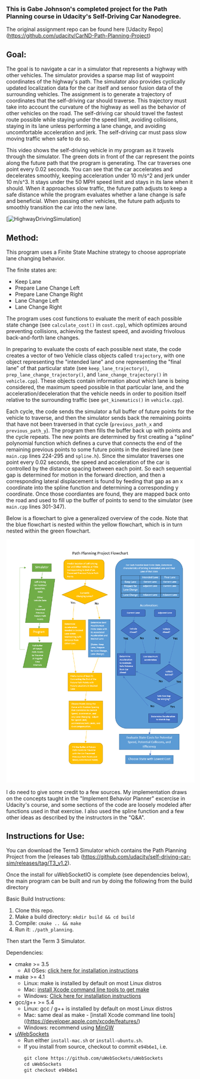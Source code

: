 ### This is Gabe Johnson's completed project for the Path Planning course in Udacity's Self-Driving Car Nanodegree.

The original assignment repo can be found here [Udacity Repo] (https://github.com/udacity/CarND-Path-Planning-Project)

## Goal:
The goal is to navigate a car in a simulator that represents a highway with other vehicles.  The simulator provides a sparse map list of waypoint coordinates of the highway's path.  The simulator also provides cyclically updated localization data for the car itself and sensor fusion data of the surrounding vehicles. The assignment is to generate a trajectory of coordinates that the self-driving car should traverse.  This trajectory must take into account the curvature of the highway as well as the behavior of other vehicles on the road.  The self-driving car should travel the fastest route possible while staying under the speed limit, avoiding collisions, staying in its lane unless performing a lane change, and avoiding uncomfortable acceleration and jerk.  The self-driving car must pass slow moving traffic when safe to do so.

This video shows the self-driving vehicle in my program as it travels through the simulator.  The green dots in front of the car represent the points along the future path that the program is generating.  The car traverses one point every 0.02 seconds.  You can see that the car accelerates and decelerates smoothly, keeping acceleration under 10 m/s^2 and jerk under 10 m/s^3.  It stays under the 50 MPH speed limit and stays in its lane when it should.  When it approaches slow traffic, the future path adjusts to keep a safe distance while the program evaluates whether a lane change is safe and beneficial.  When passing other vehicles, the future path adjusts to smoothly transition the car into the new lane.

[![HighwayDrivingSimulation](VisualAids/PathPlanning.gif)]


## Method:
This program uses a Finite State Machine strategy to choose appropriate lane changing behavior. 

The finite states are:
  * Keep Lane
  * Prepare Lane Change Left
  * Prepare Lane Change Right
  * Lane Change Left
  * Lane Change Right

The program uses cost functions to evaluate the merit of each possible state change (see `calculate_cost()` in `cost.cpp`), which optimizes around preventing collisions, achieving the fastest speed, and avoiding frivolous back-and-forth lane changes.

In preparing to evaluate the costs of each possible next state, the code creates a vector of two Vehicle class objects called `trajectory`, with one object representing the "intended lane" and one representing the "final lane" of that particular state (see `keep_lane_trajectory()`, `prep_lane_change_trajectory()`, and `lane_change_trajectory()` in `vehicle.cpp`).  These objects contain information about which lane is being considered, the maximum speed possible in that particular lane, and the acceleration/deceleration that the vehicle needs in order to position itself relative to the surrounding traffic (see `get_kinematics()` in `vehicle.cpp`).  

Each cycle, the code sends the simulator a full buffer of future points for the vehicle to traverse, and then the simulator sends back the remaining points that have not been traversed in that cycle (`previous_path_x` and `previous_path_y`).  The program then fills the buffer back up with points and the cycle repeats.  The new points are determined by first creating a "spline" polynomial function which defines a curve that connects the end of the remaining previous points to some future points in the desired lane (see `main.cpp` lines 224-295 and `spline.h`).  Since the simulator traverses one point every 0.02 seconds, the speed and acceleration of the car is controlled by the distance spacing between each point.  So each sequential gap is determined for motion in the forward direction, and then a corresponding lateral displacement is found by feeding that gap as an x coordinate into the spline function and determining a corresponding y coordinate.  Once those coordiantes are found, they are mapped back onto the road and used to fill up the buffer of points to send to the simulator (see `main.cpp` lines 301-347).  

Below is a flowchart to give a generalized overview of the code.  Note that the blue flowchart is nested within the yellow flowchart, which is in turn nested within the green flowchart.

<img src="VisualAids/HighwayDrivingFlowchart.png" width="800">

I do need to give some credit to a few sources.  My implementation draws on the concepts taught in the "Implement Behavior Planner" excercise in Udacity's course, and some sections of the code are loosely modeled after functions used in that exercise.  I also used the spline function and a few other ideas as described by the instructors in the "Q&A".


## Instructions for Use:
You can download the Term3 Simulator which contains the Path Planning Project from the [releases tab (https://github.com/udacity/self-driving-car-sim/releases/tag/T3_v1.2). 

Once the install for uWebSocketIO is complete (see dependencies below), the main program can be built and run by doing the following from the build directory

Basic Build Instructions:

1. Clone this repo.
2. Make a build directory: `mkdir build && cd build`
3. Compile: `cmake .. && make`
4. Run it: `./path_planning`.

Then start the Term 3 Simulator.

Dependencies:

* cmake >= 3.5
  * All OSes: [click here for installation instructions](https://cmake.org/install/)
* make >= 4.1
  * Linux: make is installed by default on most Linux distros
  * Mac: [install Xcode command line tools to get make](https://developer.apple.com/xcode/features/)
  * Windows: [Click here for installation instructions](http://gnuwin32.sourceforge.net/packages/make.htm)
* gcc/g++ >= 5.4
  * Linux: gcc / g++ is installed by default on most Linux distros
  * Mac: same deal as make - [install Xcode command line tools]((https://developer.apple.com/xcode/features/)
  * Windows: recommend using [MinGW](http://www.mingw.org/)
* [uWebSockets](https://github.com/uWebSockets/uWebSockets)
  * Run either `install-mac.sh` or `install-ubuntu.sh`.
  * If you install from source, checkout to commit `e94b6e1`, i.e.
    ```
    git clone https://github.com/uWebSockets/uWebSockets 
    cd uWebSockets
    git checkout e94b6e1
    ```

